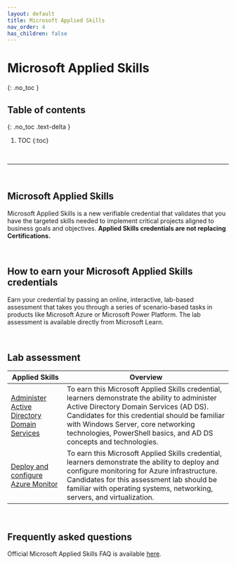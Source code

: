 ```yaml
---
layout: default
title: Microsoft Applied Skills
nav_order: 4
has_children: false
---
```


# Microsoft Applied Skills 
{: .no_toc }


## Table of contents
{: .no_toc .text-delta }

1. TOC
{:toc}

<br/>

---

<br/>

## Microsoft Applied Skills

Microsoft Applied Skills is a new verifiable credential that validates that you have the targeted skills needed to implement critical projects aligned to business goals and objectives. **Applied Skills credentials are not replacing Certifications.**

<br/>

## How to earn your Microsoft Applied Skills credentials

Earn your credential by passing an online, interactive, lab-based assessment that takes you through a series of scenario-based tasks in products like Microsoft Azure or Microsoft Power Platform. The lab assessment is available directly from Microsoft Learn.

<br/>

## Lab assessment 

| Applied Skills  | Overview | 
| --- | --- | 
| [Administer Active Directory Domain Services](https://learn.microsoft.com/en-us/credentials/applied-skills/administer-active-directory-domain-services) | To earn this Microsoft Applied Skills credential, learners demonstrate the ability to administer Active Directory Domain Services (AD DS). Candidates for this credential should be familiar with Windows Server, core networking technologies, PowerShell basics, and AD DS concepts and technologies.  |
| [Deploy and configure Azure Monitor](https://learn.microsoft.com/en-us/credentials/applied-skills/deploy-and-configure-azure-monitor/) | To earn this Microsoft Applied Skills credential, learners demonstrate the ability to deploy and configure monitoring for Azure infrastructure. Candidates for this assessment lab should be familiar with operating systems, networking, servers, and virtualization. |


<br/>

## Frequently asked questions

Official Microsoft Applied Skills FAQ is available [here](https://learn.microsoft.com/en-us/credentials/support/applied-skills-faq).